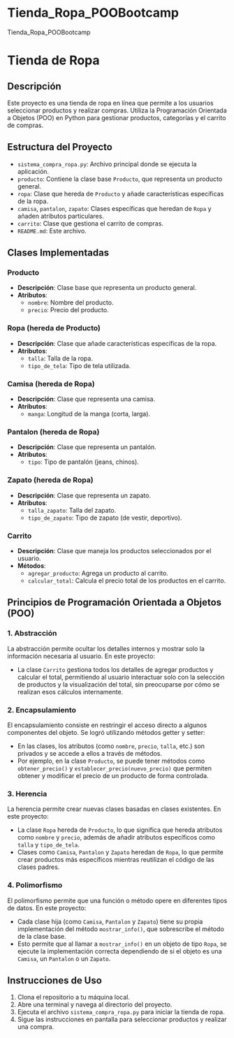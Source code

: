 # Tienda_Ropa_POOBootcamp
Tienda_Ropa_POOBootcamp
# Tienda de Ropa

## Descripción
Este proyecto es una tienda de ropa en línea que permite a los usuarios seleccionar productos y realizar compras. Utiliza la Programación Orientada a Objetos (POO) en Python para gestionar productos, categorías y el carrito de compras.

## Estructura del Proyecto
- `sistema_compra_ropa.py`: Archivo principal donde se ejecuta la aplicación.
- `producto`: Contiene la clase base `Producto`, que representa un producto general.
- `ropa`: Clase que hereda de `Producto` y añade características específicas de la ropa.
- `camisa`, `pantalon`, `zapato`: Clases específicas que heredan de `Ropa` y añaden atributos particulares.
- `carrito`: Clase que gestiona el carrito de compras.
- `README.md`: Este archivo.

## Clases Implementadas

### Producto
- **Descripción**: Clase base que representa un producto general.
- **Atributos**:
  - `nombre`: Nombre del producto.
  - `precio`: Precio del producto.
  
### Ropa (hereda de Producto)
- **Descripción**: Clase que añade características específicas de la ropa.
- **Atributos**:
  - `talla`: Talla de la ropa.
  - `tipo_de_tela`: Tipo de tela utilizada.

### Camisa (hereda de Ropa)
- **Descripción**: Clase que representa una camisa.
- **Atributos**:
  - `manga`: Longitud de la manga (corta, larga).

### Pantalon (hereda de Ropa)
- **Descripción**: Clase que representa un pantalón.
- **Atributos**:
  - `tipo`: Tipo de pantalón (jeans, chinos).

### Zapato (hereda de Ropa)
- **Descripción**: Clase que representa un zapato.
- **Atributos**:
  - `talla_zapato`: Talla del zapato.
  - `tipo_de_zapato`: Tipo de zapato (de vestir, deportivo).

### Carrito
- **Descripción**: Clase que maneja los productos seleccionados por el usuario.
- **Métodos**:
  - `agregar_producto`: Agrega un producto al carrito.
  - `calcular_total`: Calcula el precio total de los productos en el carrito.

## Principios de Programación Orientada a Objetos (POO)

### 1. Abstracción
La abstracción permite ocultar los detalles internos y mostrar solo la información necesaria al usuario. En este proyecto:
- La clase `Carrito` gestiona todos los detalles de agregar productos y calcular el total, permitiendo al usuario interactuar solo con la selección de productos y la visualización del total, sin preocuparse por cómo se realizan esos cálculos internamente.

### 2. Encapsulamiento
El encapsulamiento consiste en restringir el acceso directo a algunos componentes del objeto. Se logró utilizando métodos getter y setter:
- En las clases, los atributos (como `nombre`, `precio`, `talla`, etc.) son privados y se accede a ellos a través de métodos.
- Por ejemplo, en la clase `Producto`, se puede tener métodos como `obtener_precio()` y `establecer_precio(nuevo_precio)` que permiten obtener y modificar el precio de un producto de forma controlada.

### 3. Herencia
La herencia permite crear nuevas clases basadas en clases existentes. En este proyecto:
- La clase `Ropa` hereda de `Producto`, lo que significa que hereda atributos como `nombre` y `precio`, además de añadir atributos específicos como `talla` y `tipo_de_tela`.
- Clases como `Camisa`, `Pantalon` y `Zapato` heredan de `Ropa`, lo que permite crear productos más específicos mientras reutilizan el código de las clases padres.

### 4. Polimorfismo
El polimorfismo permite que una función o método opere en diferentes tipos de datos. En este proyecto:
- Cada clase hija (como `Camisa`, `Pantalon` y `Zapato`) tiene su propia implementación del método `mostrar_info()`, que sobrescribe el método de la clase base.
- Esto permite que al llamar a `mostrar_info()` en un objeto de tipo `Ropa`, se ejecute la implementación correcta dependiendo de si el objeto es una `Camisa`, un `Pantalon` o un `Zapato`.

## Instrucciones de Uso
1. Clona el repositorio a tu máquina local.
2. Abre una terminal y navega al directorio del proyecto.
3. Ejecuta el archivo `sistema_compra_ropa.py` para iniciar la tienda de ropa.
4. Sigue las instrucciones en pantalla para seleccionar productos y realizar una compra.
